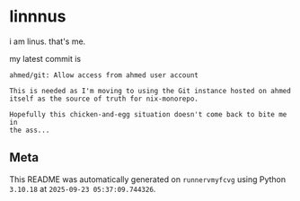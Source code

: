 # linnnus

i am linus. that's me.

my latest commit is

```
ahmed/git: Allow access from ahmed user account

This is needed as I'm moving to using the Git instance hosted on ahmed
itself as the source of truth for nix-monorepo.

Hopefully this chicken-and-egg situation doesn't come back to bite me in
the ass...
```

## Meta

This README was automatically generated on `runnervmyfcvg` using Python
`3.10.18` at `2025-09-23 05:37:09.744326`.
